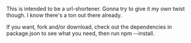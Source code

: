 This is intended to be a url-shortener.  Gonna try to give it my own twist though.
I know there's a ton out there already.

If you want, fork and/or download, check out the dependencies in package.json to see what you
need, then run npm --install.
